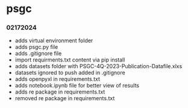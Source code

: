 # psgc

### 02172024
- adds virtual environment folder 
- adds psgc.py file
- adds .gitignore file
- import requirments.txt content via pip install
- adds datasets folder with PSGC-4Q-2023-Publication-Datafile.xlxs
- datasets ignored to push added in .gitignore
- adds openpyxl in requirements.txt
- adds notebook.ipynb file for better view of results
- adds re package in requirements.txt
- removed re package in requirements.txt

